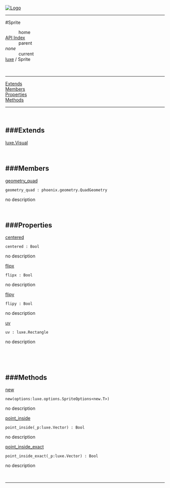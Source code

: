 
[![Logo](../../images/logo.png)](../../index.html)

---

#Sprite


&emsp;&emsp;&emsp;home   
[API Index](../../api/index.html#luxe)   
&emsp;&emsp;&emsp;parent    
_none_   
&emsp;&emsp;&emsp;current    
[luxe](./) / Sprite

<br/>

---


[Extends](#Extends)   
[Members](#Members)   
[Properties](#Properties)   
[Methods](#Methods)   


---

&nbsp;   

<a class="lift" name="Extends" ></a>
###Extends   
---
<a class="lift" name="luxe.Visual" href="{{{rel_path}}}api/luxe/Visual.html">luxe.Visual</a>

&nbsp;   

<a class="lift" name="Members" ></a>
###Members   
---
<a class="lift" name="geometry_quad" href="#geometry_quad">geometry_quad</a>



`geometry_quad : phoenix.geometry.QuadGeometry`

<span class="small_desc_flat"> no description </span>   

&nbsp;   

<a class="lift" name="Properties" ></a>
###Properties   
---
<a class="lift" name="centered" href="#centered">centered</a>



`centered : Bool`

<span class="small_desc_flat"> no description </span>   

<a class="lift" name="flipx" href="#flipx">flipx</a>



`flipx : Bool`

<span class="small_desc_flat"> no description </span>   

<a class="lift" name="flipy" href="#flipy">flipy</a>



`flipy : Bool`

<span class="small_desc_flat"> no description </span>   

<a class="lift" name="uv" href="#uv">uv</a>



`uv : luxe.Rectangle`

<span class="small_desc_flat"> no description </span>   

&nbsp;   

&nbsp;   

<a class="lift" name="Methods" ></a>
###Methods   
---
<a class="lift" name="new" href="#new">new</a>



`new(options:luxe.options.SpriteOptions<new.T>) `

<span class="small_desc_flat"> no description </span>   

<a class="lift" name="point_inside" href="#point_inside">point_inside</a>



`point_inside(_p:luxe.Vector) : Bool`

<span class="small_desc_flat"> no description </span>   

<a class="lift" name="point_inside_exact" href="#point_inside_exact">point_inside_exact</a>



`point_inside_exact(_p:luxe.Vector) : Bool`

<span class="small_desc_flat"> no description </span>   



&nbsp;
&nbsp;
&nbsp;

---  


&nbsp;   
&nbsp;   